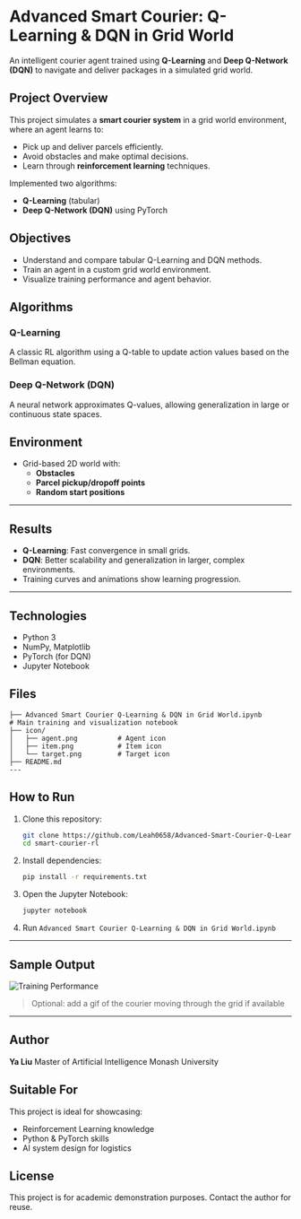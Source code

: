 
# Advanced Smart Courier: Q-Learning & DQN in Grid World

An intelligent courier agent trained using **Q-Learning** and **Deep Q-Network (DQN)** to navigate and deliver packages in a simulated grid world.

## Project Overview

This project simulates a **smart courier system** in a grid world environment, where an agent learns to:
- Pick up and deliver parcels efficiently.
- Avoid obstacles and make optimal decisions.
- Learn through **reinforcement learning** techniques.

Implemented two algorithms:
- **Q-Learning** (tabular)
- **Deep Q-Network (DQN)** using PyTorch



## Objectives

- Understand and compare tabular Q-Learning and DQN methods.
- Train an agent in a custom grid world environment.
- Visualize training performance and agent behavior.



## Algorithms

### Q-Learning
A classic RL algorithm using a Q-table to update action values based on the Bellman equation.

### Deep Q-Network (DQN)
A neural network approximates Q-values, allowing generalization in large or continuous state spaces.



## Environment

- Grid-based 2D world with:
  - **Obstacles**
  - **Parcel pickup/dropoff points**
  - **Random start positions**

---

## Results

- **Q-Learning**: Fast convergence in small grids.
- **DQN**: Better scalability and generalization in larger, complex environments.
- Training curves and animations show learning progression.

---

## Technologies

- Python 3
- NumPy, Matplotlib
- PyTorch (for DQN)
- Jupyter Notebook



## Files
```
├── Advanced Smart Courier Q-Learning & DQN in Grid World.ipynb        # Main training and visualization notebook
├── icon/
│   ├── agent.png          # Agent icon
│   ├── item.png           # Item icon
│   └── target.png         # Target icon
├── README.md
---
```

## How to Run

1. Clone this repository:

   ```bash
   git clone https://github.com/Leah0658/Advanced-Smart-Courier-Q-Learning---DQN-with-GUI.git.git
   cd smart-courier-rl


2. Install dependencies:

   ```bash
   pip install -r requirements.txt
   ```

3. Open the Jupyter Notebook:

   ```bash
   jupyter notebook
   ```

4. Run `Advanced Smart Courier Q-Learning & DQN in Grid World.ipynb`

---

## Sample Output

![Training Performance](images/training_plot.png)

> Optional: add a gif of the courier moving through the grid if available

---

## Author

**Ya Liu**
Master of Artificial Intelligence
Monash University



## Suitable For

This project is ideal for showcasing:

* Reinforcement Learning knowledge
* Python & PyTorch skills
* AI system design for logistics



## License

This project is for academic demonstration purposes. Contact the author for reuse.



